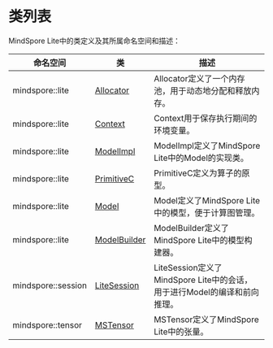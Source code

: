 # 类列表

MindSpore Lite中的类定义及其所属命名空间和描述：

| 命名空间 | 类 | 描述 |
| --- | --- | --- |
| mindspore::lite | [Allocator](https://www.mindspore.cn/lite/docs/zh-CN/master/api/context.html#allocator) | Allocator定义了一个内存池，用于动态地分配和释放内存。 |
| mindspore::lite | [Context](https://www.mindspore.cn/lite/docs/zh-CN/master/api/context.html#context) | Context用于保存执行期间的环境变量。 |
| mindspore::lite | [ModelImpl](https://www.mindspore.cn/lite/docs/zh-CN/master/api/model.html#modelimpl) | ModelImpl定义了MindSpore Lite中的Model的实现类。 |
| mindspore::lite | [PrimitiveC](https://www.mindspore.cn/lite/docs/zh-CN/master/api/model.html#primitivec) | PrimitiveC定义为算子的原型。 |
| mindspore::lite | [Model](https://www.mindspore.cn/lite/docs/zh-CN/master/api/model.html#model) | Model定义了MindSpore Lite中的模型，便于计算图管理。 |
| mindspore::lite | [ModelBuilder](https://www.mindspore.cn/lite/docs/zh-CN/master/api/model.html#modelbuilder) | ModelBuilder定义了MindSpore Lite中的模型构建器。 |
| mindspore::session | [LiteSession](https://www.mindspore.cn/lite/docs/zh-CN/master/api/lite_session.html#litesession) | LiteSession定义了MindSpore Lite中的会话，用于进行Model的编译和前向推理。 |
| mindspore::tensor | [MSTensor](https://www.mindspore.cn/lite/docs/zh-CN/master/api/ms_tensor.html#mstensor) | MSTensor定义了MindSpore Lite中的张量。 |

